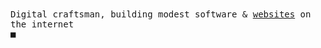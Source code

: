 <samp>
  Digital craftsman, building modest software & <a href="https://kimchiii.space">websites</a> on the internet
</samp>
<br />
<samp>■</samp>
